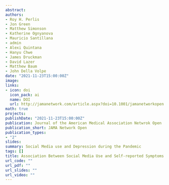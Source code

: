 ```yaml
---
abstract: 
authors:
- Roy H. Perlis
- Jon Green
- Matthew Simonson
- Katherine Ognyanova
- Mauricio Santillana
- admin
- Alexi Quintana
- Hanyu Chwe
- James Druckman
- David Lazer
- Matthew Baum
- John Della Volpe  
date: "2021-11-23T15:00:00Z"
image:
links:
- icon: doi
  icon_pack: ai
  name: DOI
  url: http://jamanetwork.com/article.aspx?doi=10.1001/jamanetworkopen.2021.36113
math: true
projects:
publishDate: "2021-11-23T15:00:00Z"
publication: Journal of the American Medical Association Netwrok Open
publication_short: JAMA Network Open
publication_types:
- "2"
slides: 
summary: Social Media use and Depression during the Pandemic
tags: []
title: Association Between Social Media Use and Self-reported Symptoms of Depression in US Adults
url_code: ""
url_pdf: ""
url_slides: ""
url_video: ""
---
```


